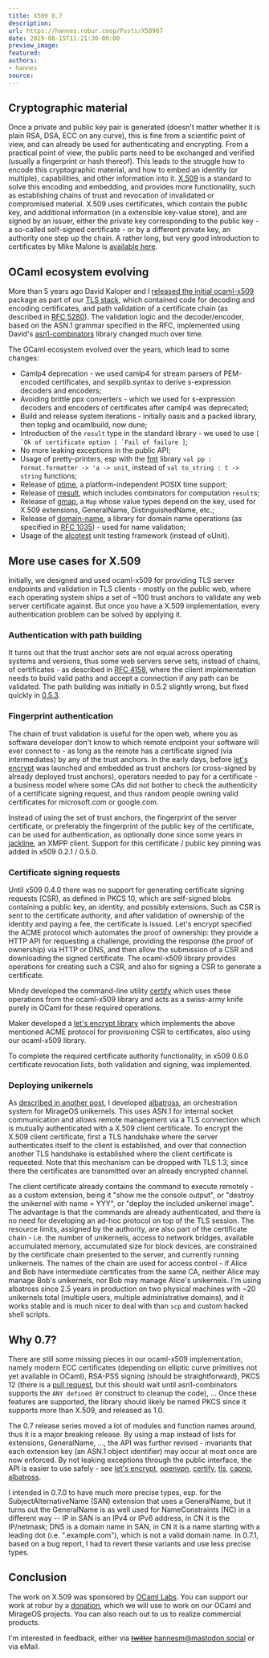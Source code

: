 ```yaml
---
title: X509 0.7
description:
url: https://hannes.robur.coop/Posts/X50907
date: 2019-08-15T11:21:30-00:00
preview_image:
featured:
authors:
- hannes
source:
---
```


<h2>Cryptographic material</h2>
<p>Once a private and public key pair is generated (doesn't matter whether it is plain RSA, DSA, ECC on any curve), this is fine from a scientific point of view, and can already be used for authenticating and encrypting. From a practical point of view, the public parts need to be exchanged and verified (usually a fingerprint or hash thereof). This leads to the struggle how to encode this cryptographic material, and how to embed an identity (or multiple), capabilities, and other information into it. <a href="https://en.wikipedia.org/wiki/X.509">X.509</a> is a standard to solve this encoding and embedding, and provides more functionality, such as establishing chains of trust and revocation of invalidated or compromised material. X.509 uses certificates, which contain the public key, and additional information (in a extensible key-value store), and are signed by an issuer, either the private key corresponding to the public key - a so-called self-signed certificate - or by a different private key, an authority one step up the chain. A rather long, but very good introduction to certificates by Mike Malone is <a href="https://smallstep.com/blog/everything-pki.html">available here</a>.</p>
<h2>OCaml ecosystem evolving</h2>
<p>More than 5 years ago David Kaloper and I <a href="https://mirage.io/blog/introducing-x509">released the initial ocaml-x509</a> package as part of our <a href="https://nqsb.io">TLS stack</a>, which contained code for decoding and encoding certificates, and path validation of a certificate chain (as described in <a href="https://tools.ietf.org/html/rfc6125">RFC 5280</a>). The validation logic and the decoder/encoder, based on the ASN.1 grammar specified in the RFC, implemented using David's <a href="https://github.com/mirleft/ocaml-asn1-combinators">asn1-combinators</a> library changed much over time.</p>
<p>The OCaml ecosystem evolved over the years, which lead to some changes:</p>
<ul>
<li>Camlp4 deprecation - we used camlp4 for stream parsers of PEM-encoded certificates, and sexplib.syntax to derive s-expression decoders and encoders;
</li>
<li>Avoiding brittle ppx converters - which we used for s-expression decoders and encoders of certificates after camlp4 was deprecated;
</li>
<li>Build and release system iterations - initially oasis and a packed library, then topkg and ocamlbuild, now dune;
</li>
<li>Introduction of the <code>result</code> type in the standard library - we used to use <code>[ `Ok of certificate option | `Fail of failure ]</code>;
</li>
<li>No more leaking exceptions in the public API;
</li>
<li>Usage of pretty-printers, esp with the <a href="https://erratique.ch/software/fmt">fmt</a> library <code>val pp : Format.formatter -&gt; 'a -&gt; unit</code>, instead of <code>val to_string : t -&gt; string</code> functions;
</li>
<li>Release of <a href="https://erratique.ch/software/ptime">ptime</a>, a platform-independent POSIX time support;
</li>
<li>Release of <a href="https://erratique.ch/software/rresult">rresult</a>, which includes combinators for computation <code>result</code>s;
</li>
<li>Release of <a href="https://github.com/hannesm/gmap">gmap</a>, a <code>Map</code> whose value types depend on the key, used for X.509 extensions, GeneralName, DistinguishedName, etc.;
</li>
<li>Release of <a href="https://github.com/hannesm/domain-name">domain-name</a>, a library for domain name operations (as specified in <a href="https://tools.ietf.org/html/rfc1035">RFC 1035</a>) - used for name validation;
</li>
<li>Usage of the <a href="https://github.com/mirage/alcotest">alcotest</a> unit testing framework (instead of oUnit).
</li>
</ul>
<h2>More use cases for X.509</h2>
<p>Initially, we designed and used ocaml-x509 for providing TLS server endpoints and validation in TLS clients - mostly on the public web, where each operating system ships a set of ~100 trust anchors to validate any web server certificate against. But once you have a X.509 implementation, every authentication problem can be solved by applying it.</p>
<h3>Authentication with path building</h3>
<p>It turns out that the trust anchor sets are not equal across operating systems and versions, thus some web servers serve sets, instead of chains, of certificates - as described in <a href="https://tools.ietf.org/html/rfc4158">RFC 4158</a>, where the client implementation needs to build valid paths and accept a connection if any path can be validated. The path building was initially in 0.5.2 slightly wrong, but fixed quickly in <a href="https://github.com/mirleft/ocaml-x509/commit/1a1476308d24bdcc49d45c4cd9ef539ca57461d2">0.5.3</a>.</p>
<h3>Fingerprint authentication</h3>
<p>The chain of trust validation is useful for the open web, where you as software developer don't know to which remote endpoint your software will ever connect to - as long as the remote has a certificate signed (via intermediates) by any of the trust anchors. In the early days, before <a href="https://letsencrypt.org/">let's encrypt</a> was launched and embedded as trust anchors (or cross-signed by already deployed trust anchors), operators needed to pay for a certificate - a business model where some CAs did not bother to check the authenticity of a certificate signing request, and thus random people owning valid certificates for microsoft.com or google.com.</p>
<p>Instead of using the set of trust anchors, the fingerprint of the server certificate, or preferably the fingerprint of the public key of the certificate, can be used for authentication, as optionally done since some years in <a href="https://github.com/hannesm/jackline/commit/a1e6f3159be1e45e6b690845e1b29366c41239a2">jackline</a>, an XMPP client. Support for this certificate / public key pinning was added in x509 0.2.1 / 0.5.0.</p>
<h3>Certificate signing requests</h3>
<p>Until x509 0.4.0 there was no support for generating certificate signing requests (CSR), as defined in PKCS 10, which are self-signed blobs containing a public key, an identity, and possibly extensions. Such as CSR is sent to the certificate authority, and after validation of ownership of the identity and paying a fee, the certificate is issued. Let's encrypt specified the ACME protocol which automates the proof of ownership: they provide a HTTP API for requesting a challenge, providing the response (the proof of ownership) via HTTP or DNS, and then allow the submission of a CSR and downloading the signed certificate. The ocaml-x509 library provides operations for creating such a CSR, and also for signing a CSR to generate a certificate.</p>
<p>Mindy developed the command-line utility <a href="https://github.com/yomimono/ocaml-certify/">certify</a> which uses these operations from the ocaml-x509 library and acts as a swiss-army knife purely in OCaml for these required operations.</p>
<p>Maker developed a <a href="https://github.com/mmaker/ocaml-letsencrypt">let's encrypt library</a> which implements the above mentioned ACME protocol for provisioning CSR to certificates, also using our ocaml-x509 library.</p>
<p>To complete the required certificate authority functionality, in x509 0.6.0 certificate revocation lists, both validation and signing, was implemented.</p>
<h3>Deploying unikernels</h3>
<p>As <a href="https://hannes.robur.coop/Posts/VMM">described in another post</a>, I developed <a href="https://github.com/hannesm/albatross">albatross</a>, an orchestration system for MirageOS unikernels. This uses ASN.1 for internal socket communication and allows remote management via a TLS connection which is mutually authenticated with a X.509 client certificate. To encrypt the X.509 client certificate, first a TLS handshake where the server authenticates itself to the client is established, and over that connection another TLS handshake is established where the client certificate is requested. Note that this mechanism can be dropped with TLS 1.3, since there the certificates are transmitted over an already encrypted channel.</p>
<p>The client certificate already contains the command to execute remotely - as a custom extension, being it &quot;show me the console output&quot;, or &quot;destroy the unikernel with name = YYY&quot;, or &quot;deploy the included unikernel image&quot;. The advantage is that the commands are already authenticated, and there is no need for developing an ad-hoc protocol on top of the TLS session. The resource limits, assigned by the authority, are also part of the certificate chain - i.e. the number of unikernels, access to network bridges, available accumulated memory, accumulated size for block devices, are constrained by the certificate chain presented to the server, and currently running unikernels. The names of the chain are used for access control - if Alice and Bob have intermediate certificates from the same CA, neither Alice may manage Bob's unikernels, nor Bob may manage Alice's unikernels. I'm using albatross since 2.5 years in production on two physical machines with ~20 unikernels total (multiple users, multiple administrative domains), and it works stable and is much nicer to deal with than <code>scp</code> and custom hacked shell scripts.</p>
<h2>Why 0.7?</h2>
<p>There are still some missing pieces in our ocaml-x509 implementation, namely modern ECC certificates (depending on elliptic curve primitives not yet available in OCaml), RSA-PSS signing (should be straightforward), PKCS 12 (there is a <a href="https://github.com/mirleft/ocaml-x509/pull/114">pull request</a>, but this should wait until asn1-combinators supports the <code>ANY defined BY</code> construct to cleanup the code), ...
Once these features are supported, the library should likely be named PKCS since it supports more than X.509, and released as 1.0.</p>
<p>The 0.7 release series moved a lot of modules and function names around, thus it is a major breaking release. By using a map instead of lists for extensions, GeneralName, ..., the API was further revised - invariants that each extension key (an ASN.1 object identifier) may occur at most once are now enforced. By not leaking exceptions through the public interface, the API is easier to use safely - see <a href="https://github.com/mmaker/ocaml-letsencrypt/commit/dc53518f46310f384c9526b1d96a8e8f815a09c7">let's encrypt</a>, <a href="https://git.robur.io/?p=openvpn.git%3Ba=commitdiff%3Bh=929c53116c1438ba1214f53df7506d32da566ccc">openvpn</a>, <a href="https://github.com/yomimono/ocaml-certify/pull/17">certify</a>, <a href="https://github.com/mirleft/ocaml-tls/pull/394">tls</a>, <a href="https://github.com/mirage/capnp-rpc/pull/158">capnp</a>, <a href="https://github.com/hannesm/albatross/commit/50ed6a8d1ead169b3e322aaccb469e870ad72acc">albatross</a>.</p>
<p>I intended in 0.7.0 to have much more precise types, esp. for the SubjectAlternativeName (SAN) extension that uses a GeneralName, but it turns out the GeneralName is as well used for NameConstraints (NC) in a different way -- IP in SAN is an IPv4 or IPv6 address, in CN it is the IP/netmask; DNS is a domain name in SAN, in CN it is a name starting with a leading dot (i.e. &quot;.example.com&quot;), which is not a valid domain name. In 0.7.1, based on a bug report, I had to revert these variants and use less precise types.</p>
<h2>Conclusion</h2>
<p>The work on X.509 was sponsored by <a href="http://ocamllabs.io/">OCaml Labs</a>. You can support our work at robur by a <a href="https://robur.io/Donate">donation</a>, which we will use to work on our OCaml and MirageOS projects. You can also reach out to us to realize commercial products.</p>
<p>I'm interested in feedback, either via <strike><a href="https://twitter.com/h4nnes">twitter</a></strike> <a href="https://mastodon.social/@hannesm">hannesm@mastodon.social</a> or via eMail.</p>

